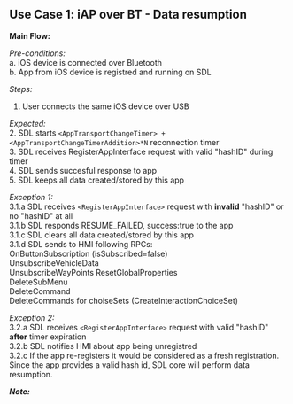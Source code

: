 ## Use Case 1: iAP over BT - Data resumption

**Main Flow:**

_Pre-conditions:_  
a. iOS device is connected over Bluetooth  
b. App from iOS device is registred and running on SDL  

_Steps:_  
1. User connects the same iOS device over USB

_Expected:_  
2. SDL starts `<AppTransportChangeTimer> + <AppTransportChangeTimerAddition>*N` reconnection timer  
3. SDL receives RegisterAppInterface request with valid "hashID" during timer  
4. SDL sends succesful response to app  
5. SDL keeps all data created/stored by this app

_Exception 1:_  
3.1.a SDL receives `<RegisterAppInterface>` request with **invalid** "hashID" or no "hashID" at all  
3.1.b SDL responds RESUME_FAILED, success:true to the app    
3.1.c SDL clears all data created/stored by this app  
3.1.d SDL sends to HMI following RPCs:  
OnButtonSubscription (isSubscribed=false)  
UnsubscribeVehicleData  
UnsubscribeWayPoints
ResetGlobalProperties  
DeleteSubMenu  
DeleteCommand  
DeleteCommands for choiseSets (CreateInteractionChoiceSet)  

_Exception 2:_  
3.2.a SDL receives `<RegisterAppInterface>` request with valid "hashID" **after** timer expiration  
3.2.b SDL notifies HMI about app being unregistred  
3.2.c If the app re-registers it would be considered as a fresh registration.
Since the app provides a valid hash id, SDL core will perform data resumption.



**_Note:_**
